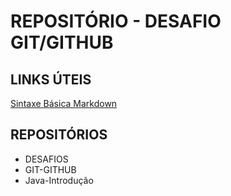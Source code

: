 # REPOSITÓRIO - DESAFIO GIT/GITHUB

## LINKS ÚTEIS
[Sintaxe Básica Markdown](https://www.markdownguide.org/basic-syntax)

## REPOSITÓRIOS

- DESAFIOS
- GIT-GITHUB
- Java-Introdução
